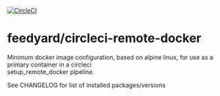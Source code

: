 [![CircleCI](https://circleci.com/gh/feedyard/circleci-remote-docker.svg?style=shield)](https://circleci.com/gh/feedyard/circleci-remote-docker)
# feedyard/circleci-remote-docker

Minimum docker image configuration, based on alpine linux, for use as a primary container in a circleci  
setup_remote_docker pipeline.  



See CHANGELOG for list of installed packages/versions

